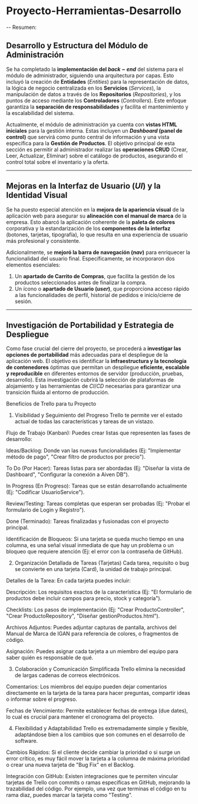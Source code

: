 # Proyecto-Herramientas-Desarrollo


-- Resumen: 
## Desarrollo y Estructura del Módulo de Administración

Se ha completado la **implementación del $back-end$** del sistema para el módulo de administrador, siguiendo una arquitectura por capas. Esto incluyó la creación de **Entidades** ($Entities$) para la representación de datos, la lógica de negocio centralizada en los **Servicios** ($Services$), la manipulación de datos a través de los **Repositorios** ($Repositories$), y los puntos de acceso mediante los **Controladores** ($Controllers$). Este enfoque garantiza la **separación de responsabilidades** y facilita el mantenimiento y la escalabilidad del sistema.

Actualmente, el módulo de administración ya cuenta con **vistas HTML iniciales** para la gestión interna. Estas incluyen un **$Dashboard$ (panel de control)** que servirá como punto central de información y una vista específica para la **Gestión de Productos**. El objetivo principal de esta sección es permitir al administrador realizar las **operaciones CRUD** (Crear, Leer, Actualizar, Eliminar) sobre el catálogo de productos, asegurando el control total sobre el inventario y la oferta.

***

## Mejoras en la Interfaz de Usuario ($UI$) y la Identidad Visual

Se ha puesto especial atención en la **mejora de la apariencia visual** de la aplicación web para asegurar su **alineación con el manual de marca** de la empresa. Esto abarcó la aplicación coherente de la **paleta de colores** corporativa y la estandarización de los **componentes de la interfaz** (botones, tarjetas, tipografía), lo que resulta en una experiencia de usuario más profesional y consistente.

Adicionalmente, se **mejoró la barra de navegación ($nav$)** para enriquecer la funcionalidad del usuario final. Específicamente, se incorporaron dos elementos esenciales:

1.  Un **apartado de Carrito de Compras**, que facilita la gestión de los productos seleccionados antes de finalizar la compra.
2.  Un ícono o **apartado de Usuario ($user$)**, que proporciona acceso rápido a las funcionalidades de perfil, historial de pedidos e inicio/cierre de sesión.

***

## Investigación de Portabilidad y Estrategia de Despliegue

Como fase crucial del cierre del proyecto, se procederá a **investigar las opciones de portabilidad** más adecuadas para el despliegue de la aplicación web. El objetivo es identificar la **infraestructura y la tecnología de contenedores** óptimas que permitan un despliegue **eficiente, escalable y reproducible** en diferentes entornos de servidor (producción, pruebas, desarrollo). Esta investigación cubrirá la selección de plataformas de alojamiento y las herramientas de $CI/CD$ necesarias para garantizar una transición fluida al entorno de producción.



Beneficios de Trello para tu Proyecto
1. Visibilidad y Seguimiento del Progreso
Trello te permite ver el estado actual de todas las características y tareas de un vistazo.

Flujo de Trabajo (Kanban): Puedes crear listas que representen las fases de desarrollo:

Ideas/Backlog: Donde van las nuevas funcionalidades (Ej: "Implementar método de pago", "Crear filtro de productos por precio").

To Do (Por Hacer): Tareas listas para ser abordadas (Ej: "Diseñar la vista de Dashboard", "Configurar la conexión a Aiven DB").

In Progress (En Progreso): Tareas que se están desarrollando actualmente (Ej: "Codificar UsuarioService").

Review/Testing: Tareas completas que esperan ser probadas (Ej: "Probar el formulario de Login y Registro").

Done (Terminado): Tareas finalizadas y fusionadas con el proyecto principal.

Identificación de Bloqueos: Si una tarjeta se queda mucho tiempo en una columna, es una señal visual inmediata de que hay un problema o un bloqueo que requiere atención (Ej: el error con la contraseña de GitHub).

2. Organización Detallada de Tareas (Tarjetas)
Cada tarea, requisito o bug se convierte en una tarjeta (Card), la unidad de trabajo principal.

Detalles de la Tarea: En cada tarjeta puedes incluir:

Descripción: Los requisitos exactos de la característica (Ej: "El formulario de productos debe incluir campos para precio, stock y categoría").

Checklists: Los pasos de implementación (Ej: "Crear ProductoController", "Crear ProductoRepository", "Diseñar gestionProductos.html").

Archivos Adjuntos: Puedes adjuntar capturas de pantalla, archivos del Manual de Marca de IGAN para referencia de colores, o fragmentos de código.

Asignación: Puedes asignar cada tarjeta a un miembro del equipo para saber quién es responsable de qué.

3. Colaboración y Comunicación Simplificada
Trello elimina la necesidad de largas cadenas de correos electrónicos.

Comentarios: Los miembros del equipo pueden dejar comentarios directamente en la tarjeta de la tarea para hacer preguntas, compartir ideas o informar sobre el progreso.

Fechas de Vencimiento: Permite establecer fechas de entrega (due dates), lo cual es crucial para mantener el cronograma del proyecto.

4. Flexibilidad y Adaptabilidad
Trello es extremadamente simple y flexible, adaptándose bien a los cambios que son comunes en el desarrollo de software.

Cambios Rápidos: Si el cliente decide cambiar la prioridad o si surge un error crítico, es muy fácil mover la tarjeta a la columna de máxima prioridad o crear una nueva tarjeta de "Bug Fix" en el Backlog.

Integración con GitHub: Existen integraciones que te permiten vincular tarjetas de Trello con commits o ramas específicas en GitHub, mejorando la trazabilidad del código. Por ejemplo, una vez que terminas el código en tu rama diaz, puedes marcar la tarjeta como "Testing".
